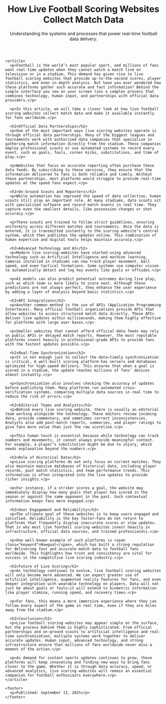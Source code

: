 </head>
<body>
  <div class="container">
    <header>
      <h1>How Live Football Scoring Websites Collect Match Data</h1>
      <p>Understanding the systems and processes that power real-time football data delivery.</p>
    </header>

    <article>
      <p>Football is the world’s most popular sport, and millions of fans want real-time updates when they cannot watch a match live on television or in a stadium. This demand has given rise to live football scoring websites that provide up-to-the-second scores, player statistics, and even in-depth analysis. But have you ever wondered how these platforms gather such accurate and fast information? Behind the simple interface you see on your screen lies a complex process that combines technology, human input, and partnerships with official data providers.</p>

      <p>In this article, we will take a closer look at how live football scoring websites collect match data and make it available instantly for fans worldwide.</p>

      <h2>Official Data Partnerships</h2>
      <p>One of the most important ways live scoring websites operate is through official data partnerships. Many of the biggest leagues and tournaments work with authorized data companies that specialize in gathering match information directly from the stadium. These companies employ professional scouts or use automated systems to record every event, such as goals, fouls, corner kicks, substitutions, and time of play.</p>

      <p>Websites that focus on accurate reporting often purchase these data feeds. By subscribing to these services, they ensure that the information delivered to fans is both reliable and timely. Without these partnerships, most platforms would struggle to provide real-time updates at the speed fans expect.</p>

      <h2>On-Ground Scouts and Reporters</h2>
      <p>While automation has improved the speed of data collection, human scouts still play an important role. At many stadiums, data scouts sit with specialized software and record match events in real time. They capture even the smallest details, like possession changes or shot accuracy.</p>

      <p>These scouts are trained to follow strict guidelines, ensuring uniformity across different matches and tournaments. Once the data is entered, it is transmitted instantly to the scoring website’s central system, which then publishes the updates online. This combination of human expertise and digital tools helps maintain accuracy.</p>

      <h2>Advanced Technology and AI</h2>
      <p>Modern live scoring websites have started using advanced technology such as Artificial Intelligence and machine learning. Cameras installed in stadiums can now track player movement, ball speed, and even tactical formations. Some systems use computer vision to automatically detect and log key events like goals or offsides.</p>

      <p>AI models can also predict potential outcomes during live play, such as which team is more likely to score next. Although these predictions are not always perfect, they enhance the user experience by adding a layer of analysis beyond basic statistics.</p>

      <h2>API Integrations</h2>
      <p>Another common method is the use of APIs (Application Programming Interfaces). Many official football organizations provide APIs that allow websites to access structured match data directly. These APIs deliver live updates within milliseconds, making them highly effective for platforms with large user bases.</p>

      <p>Smaller websites that cannot afford official data feeds may rely on public APIs or delayed match reports. However, the most reputable platforms invest heavily in professional-grade APIs to provide fans with the fastest updates possible.</p>

      <h2>Real-Time Synchronization</h2>
      <p>It is not enough just to collect the data—timely synchronization is critical. A well-built scoring platform has servers and databases optimized for high-speed delivery. This ensures that when a goal is scored in a stadium, the update reaches millions of fans’ devices almost instantly.</p>

      <p>Synchronization also involves checking the accuracy of updates before publishing them. Many platforms run automated cross-verification systems, comparing multiple data sources in real time to reduce the risk of errors.</p>

      <h2>Editorial Teams and Analysts</h2>
      <p>Behind every live scoring website, there is usually an editorial team working alongside the technology. These editors review incoming data, provide commentary, and sometimes correct inconsistencies. Analysts also add post-match reports, summaries, and player ratings to give fans more value than just the raw scoreline.</p>

      <p>This human touch is essential because while technology can track numbers and movements, it cannot always provide meaningful context. For example, a player’s substitution might be due to injury, which needs explanation beyond the numbers.</p>

      <h2>Role of Historical Data</h2>
      <p>Live scoring platforms do not only focus on current matches. They also maintain massive databases of historical data, including player records, past match statistics, and team performance trends. This information is often integrated into the live updates to provide richer insights.</p>

      <p>For instance, if a striker scores a goal, the website may immediately display how many goals that player has scored in the season or against the same opponent in the past. Such contextual information keeps fans more engaged.</p>

      <h2>User Engagement and Reliability</h2>
      <p>The ultimate goal of these websites is to keep users engaged and satisfied. Reliability is the key factor—fans do not return to platforms that frequently display inaccurate scores or slow updates. That is why most live football scoring websites invest heavily in infrastructure, official data sources, and trained professionals.</p>

      <p>One well-known example of such platforms is <span class="keyword">Nowgoal</span>, which has built a strong reputation for delivering fast and accurate match data to football fans worldwide. This highlights how trust and consistency are vital for success in the competitive live scoring industry.</p>

      <h2>Future of Live Scoring</h2>
      <p>As technology continues to evolve, live football scoring websites will only become more advanced. We can expect greater use of artificial intelligence, augmented reality features for fans, and even deeper integration with wearable technology on players. Data will not just be about goals or fouls—it will extend to biometric information like player stamina, running speed, and recovery times.</p>

      <p>For fans, this means a more immersive experience where they can follow every aspect of the game in real time, even if they are miles away from the stadium.</p>

      <h2>Conclusion</h2>
      <p>Live football scoring websites may appear simple on the surface, but the process behind them is highly sophisticated. From official partnerships and on-ground scouts to artificial intelligence and real-time synchronization, multiple systems work together to deliver accurate updates. Human input, advanced technology, and strong infrastructure ensure that millions of fans worldwide never miss a moment of the action.</p>

      <p>As demand for instant sports updates continues to grow, these platforms will keep innovating and finding new ways to bring fans closer to the game. Whether it is through data accuracy, speed, or advanced analytics, live scoring websites will remain an essential companion for football enthusiasts everywhere.</p>
    </article>

    <footer>
      <p>Published: September 13, 2025</p>
    </footer>
  </div>
</body>
</html>
